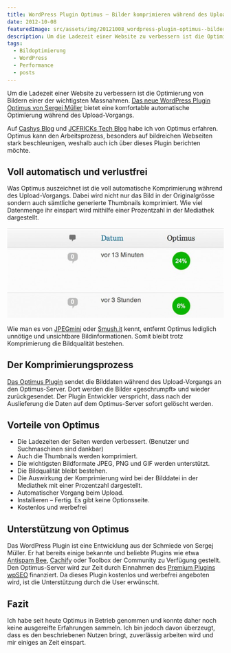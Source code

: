 ```yaml
---
title: WordPress Plugin Optimus ­– Bilder komprimieren während des Upload-Vorgangs
date: 2012-10-08
featuredImage: src/assets/img/20121008_wordpress-plugin-optimus--bilder-komprimieren-waehrend-des-upload-vorgangs_0.jpg
description: Um die Ladezeit einer Website zu verbessern ist die Optimierung von Bildern einer der wichtigsten Massnahmen. Das neue WordPress Plugin Optimus von Sergej Müller bietet eine komfortable automatische Optimierung während des Upload-Vorgangs.
tags:
  - Bildoptimierung
  - WordPress
  - Performance
  - posts
---
```

Um die Ladezeit einer Website zu verbessern ist die Optimierung von Bildern einer der wichtigsten Massnahmen. [Das neue WordPress Plugin Optimus von Sergej Müller](http://wordpress.org/plugins/optimus/) bietet eine komfortable automatische Optimierung während des Upload-Vorgangs.

Auf [Cashys Blog](http://stadt-bremerhaven.de/optimus-bilder-fuer-blogs-optimieren/) und [JCFRICKs Tech Blog](http://www.ifrick.ch/2012/10/optimus-wordpress-plugin-bilder-automatisch-optimieren/) habe ich von Optimus erfahren. Optimus kann den Arbeitsprozess, besonders auf bildreichen Webseiten stark beschleunigen, weshalb auch ich über dieses Plugin berichten möchte.

## Voll automatisch und verlustfrei

Was Optimus auszeichnet ist die voll automatische Komprimierung während des Upload-Vorgangs. Dabei wird nicht nur das Bild in der Originalgrösse sondern auch sämtliche generierte Thumbnails komprimiert. Wie viel Datenmenge ihr einspart wird mithilfe einer Prozentzahl in der Mediathek dargestellt.

![Optimus Anzeige der Komprimierung in der Mediathek](src/assets/img/20121008_wordpress-plugin-optimus--bilder-komprimieren-waehrend-des-upload-vorgangs_1.jpg)

Wie man es von [JPEGmini](https://www.jpegmini.com/) oder [Smush.it](http://www.smushit.com/ysmush.it/) kennt, entfernt Optimus lediglich unnötige und unsichtbare Bildinformationen. Somit bleibt trotz Komprimierung die Bildqualität bestehen.

## Der Komprimierungsprozess

[Das Optimus Plugin](http://wordpress.org/plugins/optimus/) sendet die Bilddaten während des Upload-Vorgangs an den Optimus-Server. Dort werden die Bilder «geschrumpft» und wieder zurückgesendet. Der Plugin Entwickler verspricht, dass nach der Auslieferung die Daten auf dem Optimus-Server sofort gelöscht werden.

## Vorteile von Optimus

- Die Ladezeiten der Seiten werden verbessert. (Benutzer und Suchmaschinen sind dankbar)
- Auch die Thumbnails werden komprimiert.
- Die wichtigsten Bildformate JPEG, PNG und GIF werden unterstützt.
- Die Bildqualität bleibt bestehen.
- Die Auswirkung der Komprimierung wird bei der Bilddatei in der Mediathek mit einer Prozentzahl dargestellt.
- Automatischer Vorgang beim Upload.
- Installieren – Fertig. Es gibt keine Optionsseite.
- Kostenlos und werbefrei

## Unterstützung von Optimus

Das WordPress Plugin ist eine Entwicklung aus der Schmiede von Sergej Müller. Er hat bereits einige bekannte und beliebte Plugins wie etwa [Antispam Bee](http://wordpress.org/plugins/antispam-bee/), [Cachify](http://wordpress.org/plugins/cachify/) oder Toolbox der Community zu Verfügung gestellt. Den Optimus-Server wird zur Zeit durch Einnahmen des [Premium Plugins wpSEO](http://wpseo.de/) finanziert. Da dieses Plugin kostenlos und werbefrei angeboten wird, ist die Unterstützung durch die User erwünscht.

## Fazit

Ich habe seit heute Optimus in Betrieb genommen und konnte daher noch keine ausgereifte Erfahrungen sammeln. Ich bin jedoch davon überzeugt, dass es den beschriebenen Nutzen bringt, zuverlässig arbeiten wird und mir einiges an Zeit einspart.

